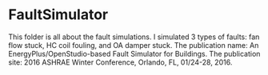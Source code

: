 # FaultSimulator
This folder is all about the fault simulations.
I simulated 3 types of faults: fan flow stuck, HC coil fouling, and OA damper stuck. 
The publication name: An EnergyPlus/OpenStudio-based Fault Simulator for Buildings.
The publication site: 2016 ASHRAE Winter Conference, Orlando, FL, 01/24-28, 2016.

